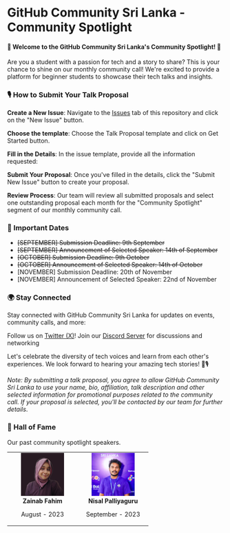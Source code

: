 # GitHub Community Sri Lanka - Community Spotlight
#### 🌟 Welcome to the GitHub Community Sri Lanka's Community Spotlight! 🌟

Are you a student with a passion for tech and a story to share? This is your chance to shine on our monthly community call! We're excited to provide a platform for beginner students to showcase their tech talks and insights.

### 🎙️ How to Submit Your Talk Proposal

**Create a New Issue**: Navigate to the [Issues](https://github.com/GitHubExperts-LK/community-spotlight/issues) tab of this repository and click on the "New Issue" button.

**Choose the template**: Choose the Talk Proposal template and click on Get Started button.

**Fill in the Details**: In the issue template, provide all the  information requested:

**Submit Your Proposal**: Once you've filled in the details, click the "Submit New Issue" button to create your proposal.

**Review Process**: Our team will review all submitted proposals and select one outstanding proposal each month for the "Community Spotlight" segment of our monthly community call.

### 📆 Important Dates
 - ~~[SEPTEMBER] Submission Deadline: 9th September~~
 - ~~[SEPTEMBER] Announcement of Selected Speaker: 14th of September~~
 - ~~[OCTOBER] Submission Deadline: 9th October~~
 - ~~[OCTOBER] Announcement of Selected Speaker: 14th of October~~
 - [NOVEMBER] Submission Deadline: 20th of November 
 - [NOVEMBER] Announcement of Selected Speaker: 22nd of November

 
 
### 🌍 Stay Connected
Stay connected with GitHub Community Sri Lanka for updates on events, community calls, and more:

Follow us on [Twitter (X)](https://twitter.com/gcsrilanka)!
Join our [Discord Server](https://discord.gg/q9FjNc88M2) for discussions and networking

Let's celebrate the diversity of tech voices and learn from each other's experiences. We look forward to hearing your amazing tech stories! 🚀🎙️

_Note: By submitting a talk proposal, you agree to allow GitHub Community Sri Lanka to use your name, bio, affiliation, talk description and other selected information for promotional purposes related to the community call. If your proposal is selected, you'll be contacted by our team for further details_.


### 👑 Hall of Fame
Our past community spotlight speakers.
<table>
    <tbody>
        <tr>
            <td align="center" valign="top" width=150px">
                <img src="./assets/img/zainab.png" width="100px;" alt="Zainab Fahim"/>
                <br />
                <strong>Zainab Fahim</strong>
                <p>August - 2023</p>
            </td>
            <td align="center" valign="top" width="150px">
                <img src="./assets/img/nisal.jpeg" width="100px;" alt="Kent C. Dodds"/>
                <br />
                <strong>Nisal Palliyaguru</strong>
                <p>September - 2023</p>
            </td>
        </tr>
    </tbody>
</table>

